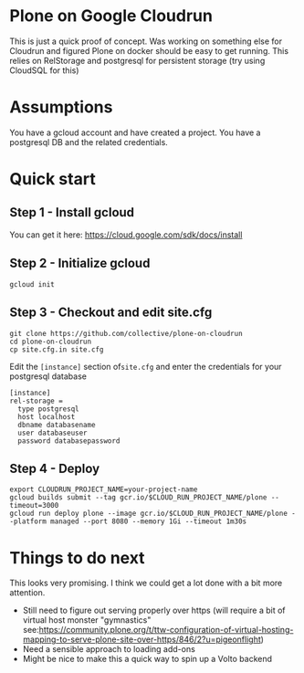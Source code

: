 # Plone on Google Cloudrun
This is just a quick proof of concept.
Was working on something else for Cloudrun and figured Plone on docker
should be easy to get running.
This relies on RelStorage and postgresql for persistent storage (try using CloudSQL for this)

# Assumptions
You have a gcloud account and have created a project.
You have a postgresql DB and the related credentials.

# Quick start
## Step 1 - Install gcloud
You can get it here: https://cloud.google.com/sdk/docs/install

## Step 2 -  Initialize gcloud
```
gcloud init
```
## Step 3 - Checkout and edit site.cfg
```
git clone https://github.com/collective/plone-on-cloudrun
cd plone-on-cloudrun
cp site.cfg.in site.cfg
```
Edit the `[instance]` section of`site.cfg` and enter the credentials for your postgresql database
```
[instance]
rel-storage =
  type postgresql
  host localhost
  dbname databasename
  user databaseuser
  password databasepassword
```

## Step 4 - Deploy
```
export CLOUDRUN_PROJECT_NAME=your-project-name
gcloud builds submit --tag gcr.io/$CLOUD_RUN_PROJECT_NAME/plone --timeout=3000
gcloud run deploy plone --image gcr.io/$CLOUD_RUN_PROJECT_NAME/plone --platform managed --port 8080 --memory 1Gi --timeout 1m30s
```

# Things to do next
This looks very promising. I think we could get a lot done with a bit more attention.
- Still need to figure out serving properly over https (will require a bit of virtual host monster "gymnastics" see:https://community.plone.org/t/ttw-configuration-of-virtual-hosting-mapping-to-serve-plone-site-over-https/846/2?u=pigeonflight)
- Need a sensible approach to loading add-ons
- Might be nice to make this a quick way to spin up a Volto backend
